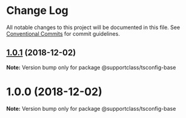 # Change Log

All notable changes to this project will be documented in this file.
See [Conventional Commits](https://conventionalcommits.org) for commit guidelines.

## [1.0.1](https://github.com/SupportClass/tsconfigs/compare/v1.0.0...v1.0.1) (2018-12-02)

**Note:** Version bump only for package @supportclass/tsconfig-base





# 1.0.0 (2018-12-02)

**Note:** Version bump only for package @supportclass/tsconfig-base
